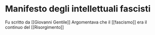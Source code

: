# Manifesto degli intellettuali fascisti
Fu scritto da [[Giovanni Gentile]]
Argomentava che il [[fascismo]] era il continuo del [[Risorgimento]]